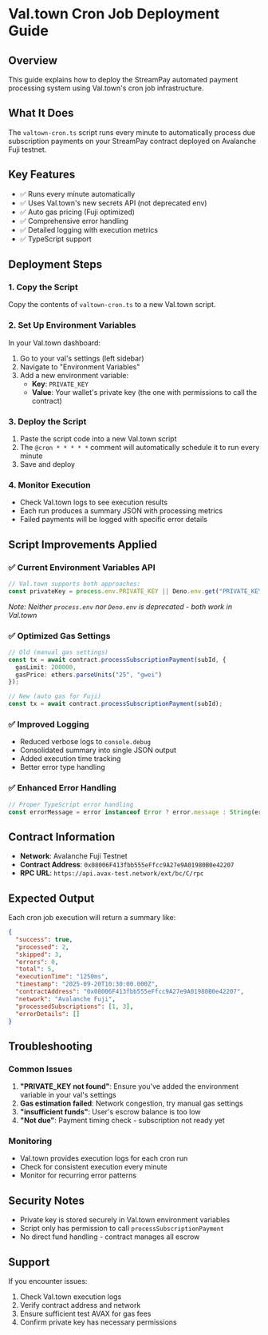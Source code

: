 # Val.town Cron Job Deployment Guide

## Overview
This guide explains how to deploy the StreamPay automated payment processing system using Val.town's cron job infrastructure.

## What It Does
The `valtown-cron.ts` script runs every minute to automatically process due subscription payments on your StreamPay contract deployed on Avalanche Fuji testnet.

## Key Features
- ✅ Runs every minute automatically
- ✅ Uses Val.town's new secrets API (not deprecated env)
- ✅ Auto gas pricing (Fuji optimized)
- ✅ Comprehensive error handling
- ✅ Detailed logging with execution metrics
- ✅ TypeScript support

## Deployment Steps

### 1. Copy the Script
Copy the contents of `valtown-cron.ts` to a new Val.town script.

### 2. Set Up Environment Variables
In your Val.town dashboard:
1. Go to your val's settings (left sidebar)
2. Navigate to "Environment Variables"
3. Add a new environment variable:
   - **Key**: `PRIVATE_KEY`
   - **Value**: Your wallet's private key (the one with permissions to call the contract)

### 3. Deploy the Script
1. Paste the script code into a new Val.town script
2. The `@cron * * * * *` comment will automatically schedule it to run every minute
3. Save and deploy

### 4. Monitor Execution
- Check Val.town logs to see execution results
- Each run produces a summary JSON with processing metrics
- Failed payments will be logged with specific error details

## Script Improvements Applied

### ✅ Current Environment Variables API
```typescript
// Val.town supports both approaches:
const privateKey = process.env.PRIVATE_KEY || Deno.env.get("PRIVATE_KEY");
```
*Note: Neither `process.env` nor `Deno.env` is deprecated - both work in Val.town*

### ✅ Optimized Gas Settings
```typescript
// Old (manual gas settings)
const tx = await contract.processSubscriptionPayment(subId, {
  gasLimit: 200000,
  gasPrice: ethers.parseUnits("25", "gwei")
});

// New (auto gas for Fuji)
const tx = await contract.processSubscriptionPayment(subId);
```

### ✅ Improved Logging
- Reduced verbose logs to `console.debug`
- Consolidated summary into single JSON output
- Added execution time tracking
- Better error type handling

### ✅ Enhanced Error Handling
```typescript
// Proper TypeScript error handling
const errorMessage = error instanceof Error ? error.message : String(error);
```

## Contract Information
- **Network**: Avalanche Fuji Testnet
- **Contract Address**: `0x08006F413fbb555eFfcc9A27e9A01980B0e42207`
- **RPC URL**: `https://api.avax-test.network/ext/bc/C/rpc`

## Expected Output
Each cron job execution will return a summary like:
```json
{
  "success": true,
  "processed": 2,
  "skipped": 3,
  "errors": 0,
  "total": 5,
  "executionTime": "1250ms",
  "timestamp": "2025-09-20T10:30:00.000Z",
  "contractAddress": "0x08006F413fbb555eFfcc9A27e9A01980B0e42207",
  "network": "Avalanche Fuji",
  "processedSubscriptions": [1, 3],
  "errorDetails": []
}
```

## Troubleshooting

### Common Issues
1. **"PRIVATE_KEY not found"**: Ensure you've added the environment variable in your val's settings
2. **Gas estimation failed**: Network congestion, try manual gas settings
3. **"insufficient funds"**: User's escrow balance is too low
4. **"Not due"**: Payment timing check - subscription not ready yet

### Monitoring
- Val.town provides execution logs for each cron run
- Check for consistent execution every minute
- Monitor for recurring error patterns

## Security Notes
- Private key is stored securely in Val.town environment variables
- Script only has permission to call `processSubscriptionPayment`
- No direct fund handling - contract manages all escrow

## Support
If you encounter issues:
1. Check Val.town execution logs
2. Verify contract address and network
3. Ensure sufficient test AVAX for gas fees
4. Confirm private key has necessary permissions